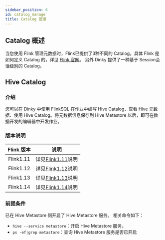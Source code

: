 ```yaml
---
sidebar_position: 6
id: catalog_manage
title: Catalog 管理
---
```


## Catalog 概述

当您使用 Flink 管理元数据时，Flink已提供了3种不同的 Catalog。具体 Flink 是如何定义 Catalog 的，详见 [Flink 官网](https://nightlies.apache.org/flink/flink-docs-master/zh/docs/dev/table/catalogs/)。
另外 Dinky 提供了一种基于 Session会话级别的 Catalog。

## Hive Catalog

### 介绍

您可以在 Dinky 中使用 FlinkSQL 在作业中编写 Hive Catalog、查看 Hive 元数据、使用 Hive Catalog。将元数据信息保存到 Hive Metastore 以后，即可在数据开发的编辑器中开发作业。

### 版本说明

| Flink 版本 |                             说明                             |
| :--------: | :----------------------------------------------------------: |
| Flink1.11  | 详见[Flink1.11](https://nightlies.apache.org/flink/flink-docs-release-1.11/dev/table/catalogs.html)说明 |
| Flink1.12  | 详见[Flink1.12](https://nightlies.apache.org/flink/flink-docs-release-1.12/dev/table/catalogs.html)说明 |
| Flink1.13  | 详见[Flink1.13](https://nightlies.apache.org/flink/flink-docs-release-1.13/dev/table/catalogs.html)说明 |
| Flink1.14  | 详见[Flink1.14](https://nightlies.apache.org/flink/flink-docs-release-1.14/dev/table/catalogs.html)说明 |

### 前提条件

已在 Hive Metastore 侧开启了 Hive Metastore 服务。
相关命令如下：

- `hive --service metastore`：开启 Hive Metastore 服务。
- `ps -ef|grep metastore`：查询 Hive Metastore 服务是否已开启